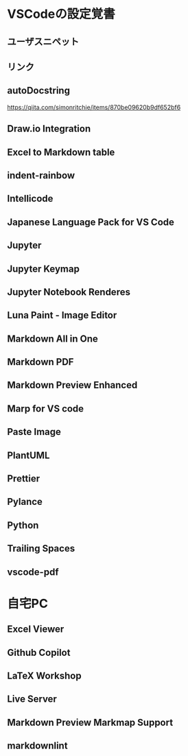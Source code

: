 # VSCodeの設定覚書
## ユーザスニペット

## リンク


## autoDocstring
https://qiita.com/simonritchie/items/870be09620b9df652bf6
## Draw.io Integration
## Excel to Markdown table
## indent-rainbow
## Intellicode
## Japanese Language Pack for VS Code
## Jupyter
## Jupyter Keymap
## Jupyter Notebook Renderes
## Luna Paint - Image Editor
## Markdown All in One
## Markdown PDF
## Markdown Preview Enhanced
## Marp for VS code
## Paste Image
## PlantUML
## Prettier
## Pylance
## Python
## Trailing Spaces
## vscode-pdf

# 自宅PC
## Excel Viewer
## Github Copilot
## LaTeX Workshop
## Live Server
## Markdown Preview Markmap Support
## markdownlint
